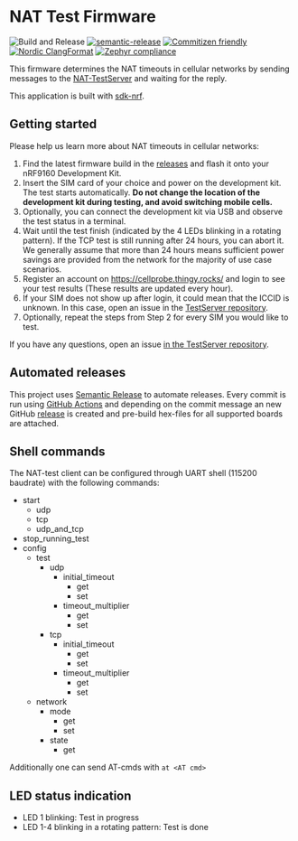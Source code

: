 # NAT Test Firmware

![Build and Release](https://github.com/bifravst/firmware/workflows/Build%20and%20Release/badge.svg?branch=saga)
[![semantic-release](https://img.shields.io/badge/%20%20%F0%9F%93%A6%F0%9F%9A%80-semantic--release-e10079.svg)](https://github.com/semantic-release/semantic-release)
[![Commitizen friendly](https://img.shields.io/badge/commitizen-friendly-brightgreen.svg)](http://commitizen.github.io/cz-cli/)
[![Nordic ClangFormat](https://img.shields.io/static/v1?label=Nordic&message=ClangFormat&labelColor=00A9CE&color=337ab7)](https://github.com/nrfconnect/sdk-nrf/blob/master/.clang-format)
[![Zephyr compliance](https://img.shields.io/static/v1?label=Zephry&message=compliance&labelColor=4e109e&color=337ab7)](https://docs.zephyrproject.org/latest/contribute/index.html#coding-style)

This firmware determines the NAT timeouts in cellular networks by sending messages to the [NAT-TestServer](https://github.com/NordicSemiconductor/NAT-TestServer) and waiting for the reply.

This application is built with [sdk-nrf](https://github.com/nrfconnect/sdk-nrf).

## Getting started

Please help us learn more about NAT timeouts in cellular networks:

1. Find the latest firmware build in the [releases](https://github.com/NordicSemiconductor/NAT-TestFirmware/releases) and flash it onto your nRF9160 Development Kit.
1. Insert the SIM card of your choice and power on the development kit. The test starts automatically. **Do not change the location of the development kit during testing, and avoid switching mobile cells.**
1. Optionally, you can connect the development kit via USB and observe the test status in a terminal.
1. Wait until the test finish (indicated by the 4 LEDs blinking in a rotating pattern). If the TCP test is still running after 24 hours, you can abort it. We generally assume that more than 24 hours means sufficient power savings are provided from the network for the majority of use case scenarios.
1. Register an account on <https://cellprobe.thingy.rocks/> and login to see your test results (These results are updated every hour).
1. If your SIM does not show up after login, it could mean that the ICCID is unknown. In this case, open an issue in the [TestServer repository](https://github.com/NordicSemiconductor/NAT-TestServer/issues/new).
1. Optionally, repeat the steps from Step 2 for every SIM you would like to test.

If you have any questions, open an issue [in the TestServer repository](https://github.com/NordicSemiconductor/NAT-TestServer/issues/new).

## Automated releases

This project uses [Semantic Release](https://github.com/semantic-release/semantic-release) to automate releases. Every commit is run using [GitHub Actions](https://github.com/features/actions) and depending on the commit message an new GitHub [release](https://github.com/NordicSemiconductor/NAT-TestFirmware/releases) is created and pre-build hex-files for all supported boards are attached.

## Shell commands

The NAT-test client can be configured through UART shell (115200 baudrate) with the following commands:

- start
  - udp
  - tcp
  - udp_and_tcp
- stop_running_test
- config
  - test
    - udp
      - initial_timeout
        - get
        - set <value>
      - timeout_multiplier
        - get
        - set <value>
    - tcp
      - initial_timeout
        - get
        - set <value>
      - timeout_multiplier
        - get
        - set <value>
  - network
    - mode
      - get
      - set
    - state
      - get

Additionally one can send AT-cmds with `at <AT cmd>`

## LED status indication

- LED 1 blinking: Test in progress
- LED 1-4 blinking in a rotating pattern: Test is done
